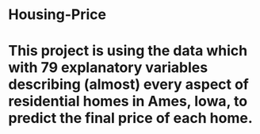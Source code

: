 # Housing-Price
# This project is using the data which with 79 explanatory variables describing (almost) every aspect of residential homes in Ames, Iowa, to predict the final price of each home.
